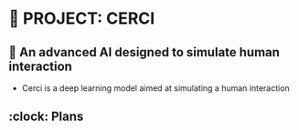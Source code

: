 # :robot: PROJECT: CERCI
## :brain: An advanced AI designed to simulate human interaction 

- Cerci is a deep learning model aimed at simulating a human interaction

## :clock: Plans

